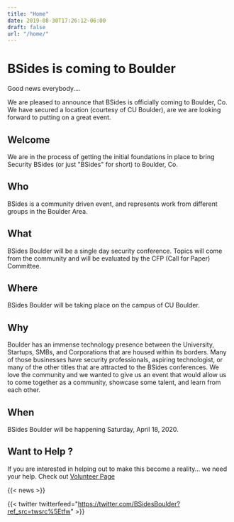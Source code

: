 ```yaml
---
title: "Home"
date: 2019-08-30T17:26:12-06:00
draft: false
url: "/home/"
---
```


# BSides is coming to Boulder

Good news everybody....

We are pleased to announce that BSides is officially coming to Boulder, Co. We
have secured a location (courtesy of CU Boulder), are we are looking forward to 
putting on a great event.

## Welcome

We are in the process of getting the initial foundations in place to bring
Security BSides (or just "BSides" for short) to Boulder, Co.

## Who

BSides is a community driven event, and represents work from different groups in
the Boulder Area.

## What

BSides Boulder will be a single day security conference.  Topics will come from
the community and will be evaluated by the CFP (Call for Paper) Committee.

## Where

BSides Boulder will be taking place on the campus of CU Boulder.

## Why

Boulder has an immense technology presence between the University, Startups,
SMBs, and Corporations that are housed within its borders.  Many of those
businesses have security professionals, aspiring technologist, or many of the
other titles that are attracted to the BSides conferences.  We love the
community and we wanted to give us an event that would allow us to come together
as a community, showcase some talent, and learn from each other.

## When

BSides Boulder will be happening Saturday, April 18, 2020.

## Want to Help ?

If you are interested in helping out to make this become a reality... we need
your help.  Check out [Volunteer Page](/volunteers/)

{{< news >}}

{{< twitter twitterfeed="https://twitter.com/BSidesBoulder?ref_src=twsrc%5Etfw" >}}
